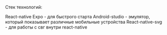 Стек технологий: 

React-native
Expo - для быстрого старта
Android-studio - эмулятор, который показывает различные мобильные устройства
React-native-svg - для работы с свг внутри react-native